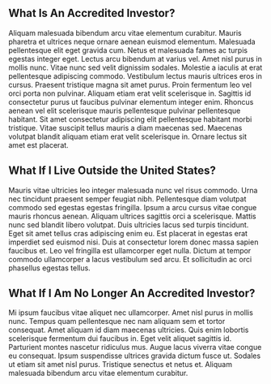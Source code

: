 ## What Is An Accredited Investor?

Aliquam malesuada bibendum arcu vitae elementum curabitur. Mauris pharetra et ultrices neque ornare aenean euismod elementum. Malesuada pellentesque elit eget gravida cum. Netus et malesuada fames ac turpis egestas integer eget. Lectus arcu bibendum at varius vel. Amet nisl purus in mollis nunc. Vitae nunc sed velit dignissim sodales. Molestie a iaculis at erat pellentesque adipiscing commodo. Vestibulum lectus mauris ultrices eros in cursus. Praesent tristique magna sit amet purus. Proin fermentum leo vel orci porta non pulvinar. Aliquam etiam erat velit scelerisque in. Sagittis id consectetur purus ut faucibus pulvinar elementum integer enim. Rhoncus aenean vel elit scelerisque mauris pellentesque pulvinar pellentesque habitant. Sit amet consectetur adipiscing elit pellentesque habitant morbi tristique. Vitae suscipit tellus mauris a diam maecenas sed. Maecenas volutpat blandit aliquam etiam erat velit scelerisque in. Ornare lectus sit amet est placerat.

## What If I Live Outside the United States?

Mauris vitae ultricies leo integer malesuada nunc vel risus commodo. Urna nec tincidunt praesent semper feugiat nibh. Pellentesque diam volutpat commodo sed egestas egestas fringilla. Ipsum a arcu cursus vitae congue mauris rhoncus aenean. Aliquam ultrices sagittis orci a scelerisque. Mattis nunc sed blandit libero volutpat. Duis ultricies lacus sed turpis tincidunt. Eget sit amet tellus cras adipiscing enim eu. Est placerat in egestas erat imperdiet sed euismod nisi. Duis at consectetur lorem donec massa sapien faucibus et. Leo vel fringilla est ullamcorper eget nulla. Dictum at tempor commodo ullamcorper a lacus vestibulum sed arcu. Et sollicitudin ac orci phasellus egestas tellus.

## What If I Am No Longer An Accredited Investor?

Mi ipsum faucibus vitae aliquet nec ullamcorper. Amet nisl purus in mollis nunc. Tempus quam pellentesque nec nam aliquam sem et tortor consequat. Amet aliquam id diam maecenas ultricies. Quis enim lobortis scelerisque fermentum dui faucibus in. Eget velit aliquet sagittis id. Parturient montes nascetur ridiculus mus. Augue lacus viverra vitae congue eu consequat. Ipsum suspendisse ultrices gravida dictum fusce ut. Sodales ut etiam sit amet nisl purus. Tristique senectus et netus et. Aliquam malesuada bibendum arcu vitae elementum curabitur.
